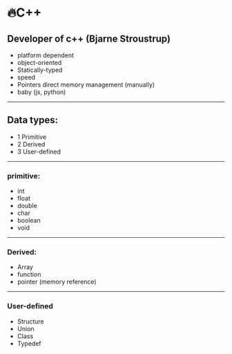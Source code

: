 # 🔥C++

## Developer of c++ (Bjarne Stroustrup)

- platform dependent
- object-oriented
- Statically-typed
- speed
- Pointers direct memory management (manually)
- baby (js, python)

---

## Data types:

- 1 Primitive
- 2 Derived
- 3 User-defined

---

### primitive:

- int
- float
- double
- char
- boolean
- void

---

### Derived:

- Array
- function
- pointer (memory reference)

---

### User-defined

- Structure
- Union
- Class
- Typedef
